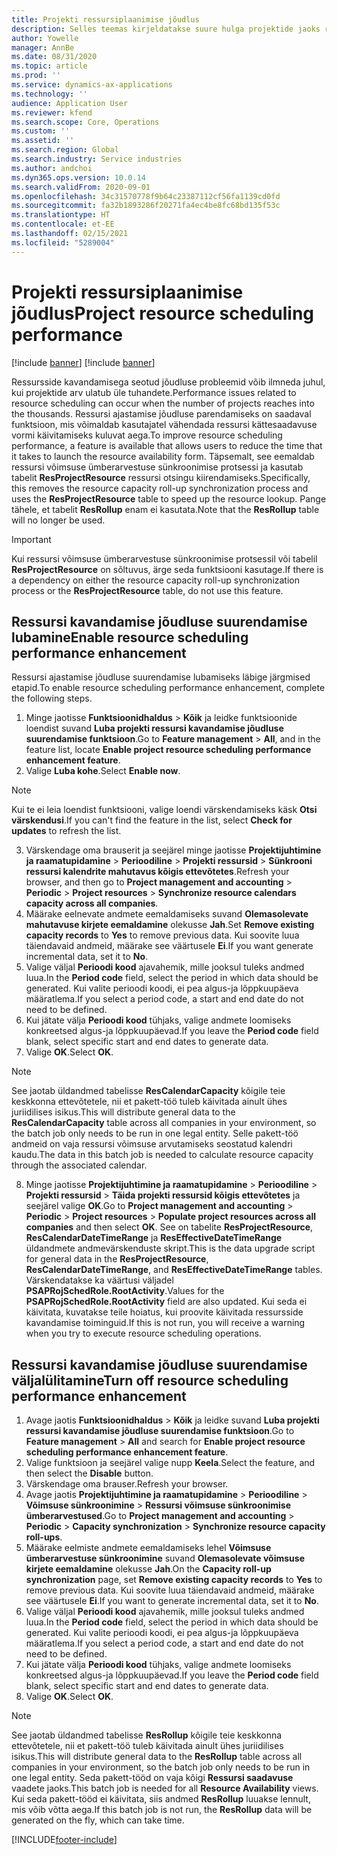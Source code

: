 ```yaml
---
title: Projekti ressursiplaanimise jõudlus
description: Selles teemas kirjeldatakse suure hulga projektide jaoks ressursside kavandamise jõudluse parandamist.
author: Yowelle
manager: AnnBe
ms.date: 08/31/2020
ms.topic: article
ms.prod: ''
ms.service: dynamics-ax-applications
ms.technology: ''
audience: Application User
ms.reviewer: kfend
ms.search.scope: Core, Operations
ms.custom: ''
ms.assetid: ''
ms.search.region: Global
ms.search.industry: Service industries
ms.author: andchoi
ms.dyn365.ops.version: 10.0.14
ms.search.validFrom: 2020-09-01
ms.openlocfilehash: 34c31570778f9b64c23387112cf56fa1139cd0fd
ms.sourcegitcommit: fa32b1893286f20271fa4ec4be8fc68bd135f53c
ms.translationtype: HT
ms.contentlocale: et-EE
ms.lasthandoff: 02/15/2021
ms.locfileid: "5289004"
---
```

# <a name="project-resource-scheduling-performance"></a><span data-ttu-id="51d1f-103">Projekti ressursiplaanimise jõudlus</span><span class="sxs-lookup"><span data-stu-id="51d1f-103">Project resource scheduling performance</span></span>

[!include [banner](../includes/banner.md)]
[!include [banner](../includes/preview-banner.md)]


<span data-ttu-id="51d1f-104">Ressursside kavandamisega seotud jõudluse probleemid võib ilmneda juhul, kui projektide arv ulatub üle tuhandete.</span><span class="sxs-lookup"><span data-stu-id="51d1f-104">Performance issues related to resource scheduling can occur when the number of projects reaches into the thousands.</span></span> <span data-ttu-id="51d1f-105">Ressursi ajastamise jõudluse parendamiseks on saadaval funktsioon, mis võimaldab kasutajatel vähendada ressursi kättesaadavuse vormi käivitamiseks kuluvat aega.</span><span class="sxs-lookup"><span data-stu-id="51d1f-105">To improve resource scheduling performance, a feature is available that allows users to reduce the time that it takes to launch the resource availability form.</span></span> <span data-ttu-id="51d1f-106">Täpsemalt, see eemaldab ressursi võimsuse ümberarvestuse sünkroonimise protsessi ja kasutab tabelit **ResProjectResource** ressursi otsingu kiirendamiseks.</span><span class="sxs-lookup"><span data-stu-id="51d1f-106">Specifically, this removes the resource capacity roll-up synchronization process and uses the **ResProjectResource** table to speed up the resource lookup.</span></span> <span data-ttu-id="51d1f-107">Pange tähele, et tabelit **ResRollup** enam ei kasutata.</span><span class="sxs-lookup"><span data-stu-id="51d1f-107">Note that the **ResRollup** table will no longer be used.</span></span>

> [!IMPORTANT]
> <span data-ttu-id="51d1f-108">Kui ressursi võimsuse ümberarvestuse sünkroonimise protsessil või tabelil **ResProjectResource** on sõltuvus, ärge seda funktsiooni kasutage.</span><span class="sxs-lookup"><span data-stu-id="51d1f-108">If there is a dependency on either the resource capacity roll-up synchronization process or the **ResProjectResource** table, do not use this feature.</span></span>

## <a name="enable-resource-scheduling-performance-enhancement"></a><span data-ttu-id="51d1f-109">Ressursi kavandamise jõudluse suurendamise lubamine</span><span class="sxs-lookup"><span data-stu-id="51d1f-109">Enable resource scheduling performance enhancement</span></span>
<span data-ttu-id="51d1f-110">Ressursi ajastamise jõudluse suurendamise lubamiseks läbige järgmised etapid.</span><span class="sxs-lookup"><span data-stu-id="51d1f-110">To enable resource scheduling performance enhancement, complete the following steps.</span></span>

1. <span data-ttu-id="51d1f-111">Minge jaotisse **Funktsioonidhaldus** > **Kõik** ja leidke funktsioonide loendist suvand **Luba projekti ressursi kavandamise jõudluse suurendamise funktsioon**.</span><span class="sxs-lookup"><span data-stu-id="51d1f-111">Go to **Feature management** > **All**, and in the feature list, locate **Enable project resource scheduling performance enhancement feature**.</span></span>
2. <span data-ttu-id="51d1f-112">Valige **Luba kohe**.</span><span class="sxs-lookup"><span data-stu-id="51d1f-112">Select **Enable now**.</span></span>

> [!NOTE]
> <span data-ttu-id="51d1f-113">Kui te ei leia loendist funktsiooni, valige loendi värskendamiseks käsk **Otsi värskendusi**.</span><span class="sxs-lookup"><span data-stu-id="51d1f-113">If you can't find the feature in the list, select **Check for updates** to refresh the list.</span></span>

3. <span data-ttu-id="51d1f-114">Värskendage oma brauserit ja seejärel minge jaotisse **Projektijuhtimine ja raamatupidamine** > **Perioodiline** > **Projekti ressursid** > **Sünkrooni ressursi kalendrite mahutavus kõigis ettevõtetes**.</span><span class="sxs-lookup"><span data-stu-id="51d1f-114">Refresh your browser, and then go to **Project management and accounting** > **Periodic** > **Project resources** > **Synchronize resource calendars capacity across all companies**.</span></span>
4. <span data-ttu-id="51d1f-115">Määrake eelnevate andmete eemaldamiseks suvand **Olemasolevate mahutavuse kirjete eemaldamine** olekusse **Jah**.</span><span class="sxs-lookup"><span data-stu-id="51d1f-115">Set **Remove existing capacity records** to **Yes** to remove previous data.</span></span> <span data-ttu-id="51d1f-116">Kui soovite luua täiendavaid andmeid, määrake see väärtusele **Ei**.</span><span class="sxs-lookup"><span data-stu-id="51d1f-116">If you want generate incremental data, set it to **No**.</span></span>
5. <span data-ttu-id="51d1f-117">Valige väljal **Perioodi kood** ajavahemik, mille jooksul tuleks andmed luua.</span><span class="sxs-lookup"><span data-stu-id="51d1f-117">In the **Period code** field, select the period in which data should be generated.</span></span> <span data-ttu-id="51d1f-118">Kui valite perioodi koodi, ei pea algus-ja lõppkuupäeva määratlema.</span><span class="sxs-lookup"><span data-stu-id="51d1f-118">If you select a period code, a start and end date do not need to be defined.</span></span>
6. <span data-ttu-id="51d1f-119">Kui jätate välja **Perioodi kood** tühjaks, valige andmete loomiseks konkreetsed algus-ja lõppkuupäevad.</span><span class="sxs-lookup"><span data-stu-id="51d1f-119">If you leave the **Period code** field blank, select specific start and end dates to generate data.</span></span>
7. <span data-ttu-id="51d1f-120">Valige **OK**.</span><span class="sxs-lookup"><span data-stu-id="51d1f-120">Select **OK**.</span></span>

 > [!NOTE]
 > <span data-ttu-id="51d1f-121">See jaotab üldandmed tabelisse **ResCalendarCapacity** kõigile teie keskkonna ettevõtetele, nii et pakett-töö tuleb käivitada ainult ühes juriidilises isikus.</span><span class="sxs-lookup"><span data-stu-id="51d1f-121">This will distribute general data to the **ResCalendarCapacity** table across all companies in your environment, so the batch job only needs to be run in one legal entity.</span></span> <span data-ttu-id="51d1f-122">Selle pakett-töö andmeid on vaja ressursi võimsuse arvutamiseks seostatud kalendri kaudu.</span><span class="sxs-lookup"><span data-stu-id="51d1f-122">The data in this batch job is needed to calculate resource capacity through the associated calendar.</span></span>

8. <span data-ttu-id="51d1f-123">Minge jaotisse **Projektijuhtimine ja raamatupidamine** > **Perioodiline** > **Projekti ressursid** > **Täida projekti ressursid kõigis ettevõtetes** ja seejärel valige **OK**.</span><span class="sxs-lookup"><span data-stu-id="51d1f-123">Go to **Project management and accounting** > **Periodic** > **Project resources** > **Populate project resources across all companies** and then select **OK**.</span></span> <span data-ttu-id="51d1f-124">See on tabelite **ResProjectResource**, **ResCalendarDateTimeRange** ja **ResEffectiveDateTimeRange** üldandmete andmevärskenduste skript.</span><span class="sxs-lookup"><span data-stu-id="51d1f-124">This is the data upgrade script for general data in the **ResProjectResource**, **ResCalendarDateTimeRange**, and **ResEffectiveDateTimeRange** tables.</span></span> <span data-ttu-id="51d1f-125">Värskendatakse ka väärtusi väljadel **PSAPRojSchedRole.RootActivity**.</span><span class="sxs-lookup"><span data-stu-id="51d1f-125">Values for the **PSAPRojSchedRole.RootActivity** field are also updated.</span></span> <span data-ttu-id="51d1f-126">Kui seda ei käivitata, kuvatakse teile hoiatus, kui proovite käivitada ressursside kavandamise toiminguid.</span><span class="sxs-lookup"><span data-stu-id="51d1f-126">If this is not run, you will receive a warning when you try to execute resource scheduling operations.</span></span>
 
## <a name="turn-off-resource-scheduling-performance-enhancement"></a><span data-ttu-id="51d1f-127">Ressursi kavandamise jõudluse suurendamise väljalülitamine</span><span class="sxs-lookup"><span data-stu-id="51d1f-127">Turn off resource scheduling performance enhancement</span></span>

1. <span data-ttu-id="51d1f-128">Avage jaotis **Funktsioonidhaldus** > **Kõik** ja leidke suvand **Luba projekti ressursi kavandamise jõudluse suurendamise funktsioon**.</span><span class="sxs-lookup"><span data-stu-id="51d1f-128">Go to **Feature management** > **All**  and search for **Enable project resource scheduling performance enhancement feature**.</span></span>
2. <span data-ttu-id="51d1f-129">Valige funktsioon ja seejärel valige nupp **Keela**.</span><span class="sxs-lookup"><span data-stu-id="51d1f-129">Select the feature, and then select the **Disable** button.</span></span>
3. <span data-ttu-id="51d1f-130">Värskendage oma brauser.</span><span class="sxs-lookup"><span data-stu-id="51d1f-130">Refresh your browser.</span></span>
4. <span data-ttu-id="51d1f-131">Avage jaotis **Projektijuhtimine ja raamatupidamine** > **Perioodiline** > **Võimsuse sünkroonimine** > **Ressursi võimsuse sünkroonimise ümberarvestused**.</span><span class="sxs-lookup"><span data-stu-id="51d1f-131">Go to **Project management and accounting** > **Periodic** > **Capacity synchronization** > **Synchronize resource capacity roll-ups**.</span></span>
5. <span data-ttu-id="51d1f-132">Määrake eelmiste andmete eemaldamiseks lehel **Võimsuse ümberarvestuse sünkroonimine** suvand **Olemasolevate võimsuse kirjete eemaldamine** olekusse **Jah**.</span><span class="sxs-lookup"><span data-stu-id="51d1f-132">On the **Capacity roll-up synchronization** page, set **Remove existing capacity records** to **Yes** to remove previous data.</span></span> <span data-ttu-id="51d1f-133">Kui soovite luua täiendavaid andmeid, määrake see väärtusele **Ei**.</span><span class="sxs-lookup"><span data-stu-id="51d1f-133">If you want to generate incremental data, set it to **No**.</span></span>
6. <span data-ttu-id="51d1f-134">Valige väljal **Perioodi kood** ajavahemik, mille jooksul tuleks andmed luua.</span><span class="sxs-lookup"><span data-stu-id="51d1f-134">In the **Period code** field, select the period in which data should be generated.</span></span> <span data-ttu-id="51d1f-135">Kui valite perioodi koodi, ei pea algus-ja lõppkuupäeva määratlema.</span><span class="sxs-lookup"><span data-stu-id="51d1f-135">If you select a period code, a start and end date do not need to be defined.</span></span>
7. <span data-ttu-id="51d1f-136">Kui jätate välja **Perioodi kood** tühjaks, valige andmete loomiseks konkreetsed algus-ja lõppkuupäevad.</span><span class="sxs-lookup"><span data-stu-id="51d1f-136">If you leave the **Period code** field blank, select specific start and end dates to generate data.</span></span>
8. <span data-ttu-id="51d1f-137">Valige **OK**.</span><span class="sxs-lookup"><span data-stu-id="51d1f-137">Select **OK**.</span></span>

> [!NOTE]
> <span data-ttu-id="51d1f-138">See jaotab üldandmed tabelisse **ResRollup** kõigile teie keskkonna ettevõtetele, nii et pakett-töö tuleb käivitada ainult ühes juriidilises isikus.</span><span class="sxs-lookup"><span data-stu-id="51d1f-138">This will distribute general data to the **ResRollup** table across all companies in your environment, so the batch job only needs to be run in one legal entity.</span></span> <span data-ttu-id="51d1f-139">Seda pakett-tööd on vaja kõigi **Ressursi saadavuse** vaadete jaoks.</span><span class="sxs-lookup"><span data-stu-id="51d1f-139">This batch job is needed for all **Resource Availability** views.</span></span> <span data-ttu-id="51d1f-140">Kui seda pakett-tööd ei käivitata, siis andmed **ResRollup** luuakse lennult, mis võib võtta aega.</span><span class="sxs-lookup"><span data-stu-id="51d1f-140">If this batch job is not run, the **ResRollup** data will be generated on the fly, which can take time.</span></span>


[!INCLUDE[footer-include](../includes/footer-banner.md)]